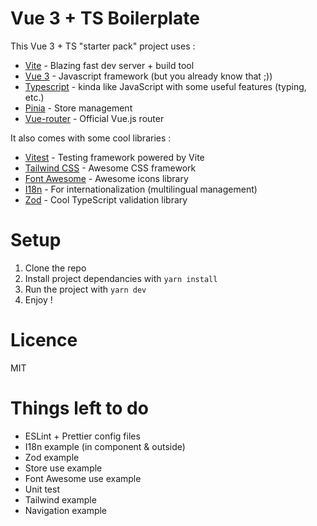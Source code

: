 # Vue 3 + TS Boilerplate

This Vue 3 + TS "starter pack" project uses :

- [Vite](https://vitejs.dev/) - Blazing fast dev server + build tool
- [Vue 3](https://vuejs.org/) - Javascript framework (but you already know that ;))
- [Typescript](https://www.typescriptlang.org/) - kinda like JavaScript with some useful features (typing, etc.)
- [Pinia](https://pinia.vuejs.org/) - Store management
- [Vue-router](https://router.vuejs.org/) - Official Vue.js router

It also comes with some cool libraries :

- [Vitest](https://vitest.dev/) - Testing framework powered by Vite
- [Tailwind CSS](https://tailwindcss.com/) - Awesome CSS framework
- [Font Awesome](https://fontawesome.com/) - Awesome icons library
- [I18n](https://kazupon.github.io/vue-i18n/) - For internationalization (multilingual management)
- [Zod](https://zod.dev/) - Cool TypeScript validation library

# Setup

1. Clone the repo
2. Install project dependancies with `yarn install`
3. Run the project with `yarn dev`
4. Enjoy !

# Licence

MIT

# Things left to do

- ESLint + Prettier config files
- I18n example (in component & outside)
- Zod example
- Store use example
- Font Awesome use example
- Unit test
- Tailwind example
- Navigation example
